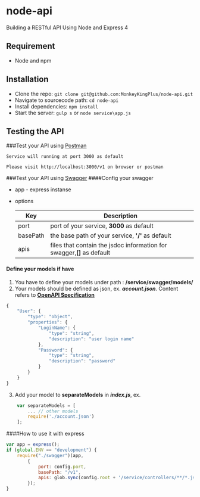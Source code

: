 # node-api
Building a RESTful API Using Node and Express 4

## Requirement
- Node and npm

## Installation

- Clone the repo: `git clone git@github.com:MonkeyKingPlus/node-api.git`
- Navigate to sourcecode path: `cd node-api`
- Install dependencies: `npm install`
- Start the server: `gulp s` or `node service\app.js`

## Testing the API

###Test your API using [Postman](https://chrome.google.com/webstore/detail/postman-rest-client-packa/fhbjgbiflinjbdggehcddcbncdddomop)

    Service will running at port 3000 as default
    
    Please visit http://localhost:3000/v1 on browser or postman
    
###Test your API using [Swagger](http://swagger.io/)
####Config your swagger
- app - express instanse
- options

    Key | Description
    --- | -----------
    port | port of your service, **3000** as default
    basePath | the base path of your service, **'/'** as default
    apis | files that contain the jsdoc information for swagger,**[]** as default

#### Define your models if have
1. You have to define your models under path : **/service/swagger/models/**
2. Your models should be defined as json, ex. ***account.json***. Content refers to [**OpenAPI Specification**](https://github.com/OAI/OpenAPI-Specification/blob/master/versions/2.0.md)
```javascript
{
    "User": {
        "type": "object",
        "properties": {
            "LoginName": {
                "type": "string",
                "description": "user login name"
            },
            "Password": {
                "type": "string",
                "description": "password"
            }
        }
    }
}
```
3. Add your model to **separateModels** in ***index.js***, ex.
```javascript
    var separateModels = [
        ... // other models
        require('./account.json')
    ];
```

####How to use it with express
```javascript
var app = express();
if (global.ENV == "development") {
    require("./swagger")(app,
        {
            port: config.port,
            basePath: "/v1",
            apis: glob.sync(config.root + '/service/controllers/**/*.js')
        });
}
```